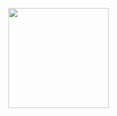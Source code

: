 <p align="center">
  <img src="https://github.com/Rasbandit/JS-Toy-Problems/blob/master/HTML/Facebook%20Post/images/FBPost.PNG?" width="200">
</p>